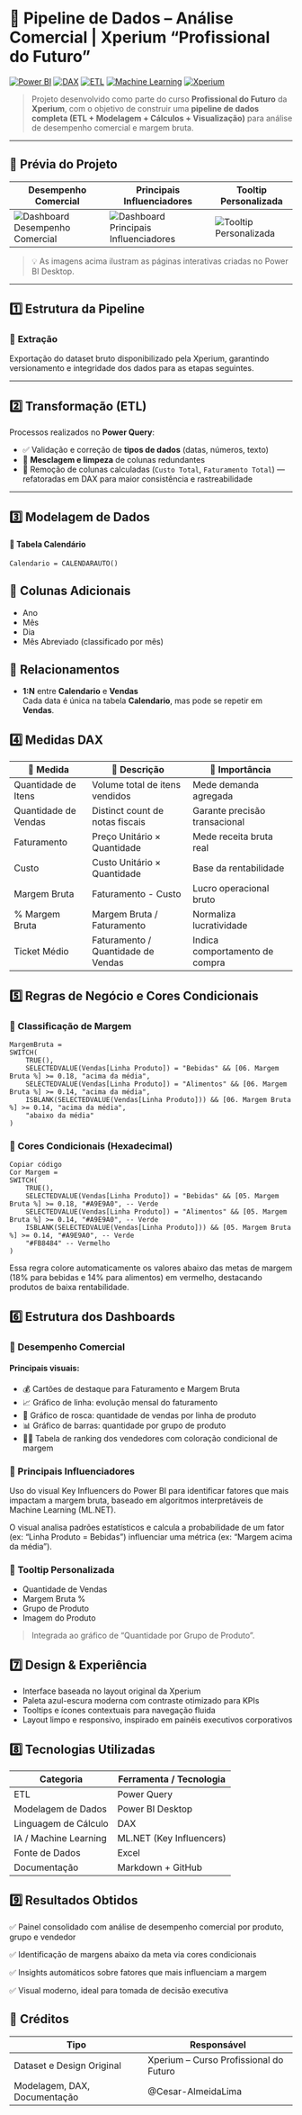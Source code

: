 # 🧠 Pipeline de Dados – Análise Comercial | Xperium “Profissional do Futuro”

[![Power BI](https://img.shields.io/badge/Power%20BI-F2C811?logo=powerbi&logoColor=black)](https://powerbi.microsoft.com/)
[![DAX](https://img.shields.io/badge/DAX-005CA9?logo=microsoft&logoColor=white)](https://learn.microsoft.com/en-us/dax/)
[![ETL](https://img.shields.io/badge/ETL%20Process-4C9A2A?logo=databricks&logoColor=white)](#)
[![Machine Learning](https://img.shields.io/badge/ML.NET-68217A?logo=microsoft&logoColor=white)](https://dotnet.microsoft.com/apps/machinelearning-ai/ml-dotnet)
[![Xperium](https://img.shields.io/badge/Xperium-E03C31?logoColor=white)](#)

> Projeto desenvolvido como parte do curso **Profissional do Futuro** da **Xperium**, com o objetivo de construir uma **pipeline de dados completa (ETL + Modelagem + Cálculos + Visualização)** para análise de desempenho comercial e margem bruta.

---

## 📸 Prévia do Projeto

| **Desempenho Comercial** | **Principais Influenciadores** | **Tooltip Personalizada** |
|---------------------------|--------------------------------|----------------------------|
| ![Dashboard Desempenho Comercial](images/desempenho_comercial.png) | ![Dashboard Principais Influenciadores](images/principais_influenciadores.png) | ![Tooltip Personalizada](images/tooltip.png) |

> 💡 As imagens acima ilustram as páginas interativas criadas no Power BI Desktop.

---

## 1️⃣ Estrutura da Pipeline

### 🔹 **Extração**
Exportação do dataset bruto disponibilizado pela Xperium, garantindo versionamento e integridade dos dados para as etapas seguintes.

---

## 2️⃣ **Transformação (ETL)**

Processos realizados no **Power Query**:

- ✅ Validação e correção de **tipos de dados** (datas, números, texto)  
- 🔄 **Mesclagem e limpeza** de colunas redundantes  
- 🧹 Remoção de colunas calculadas (`Custo Total`, `Faturamento Total`) — refatoradas em DAX para maior consistência e rastreabilidade  

---

## 3️⃣ **Modelagem de Dados**

#### 📅 **Tabela Calendário**

```DAX
Calendario = CALENDARAUTO()

```
## 🔹 Colunas Adicionais

- Ano  
- Mês  
- Dia  
- Mês Abreviado (classificado por mês)

## 🔗 Relacionamentos

- **1:N** entre **Calendario** e **Vendas**  
  Cada data é única na tabela **Calendario**, mas pode se repetir em **Vendas**.

## 4️⃣ Medidas DAX

| 🧾 Medida               | 💬 Descrição                        | 🎯 Importância                          |
|-------------------------|------------------------------------|----------------------------------------|
| Quantidade de Itens     | Volume total de itens vendidos     | Mede demanda agregada                   |
| Quantidade de Vendas    | Distinct count de notas fiscais    | Garante precisão transacional          |
| Faturamento             | Preço Unitário × Quantidade        | Mede receita bruta real                 |
| Custo                   | Custo Unitário × Quantidade        | Base da rentabilidade                   |
| Margem Bruta            | Faturamento - Custo                | Lucro operacional bruto                 |
| % Margem Bruta          | Margem Bruta / Faturamento         | Normaliza lucratividade                 |
| Ticket Médio            | Faturamento / Quantidade de Vendas | Indica comportamento de compra         |

## 5️⃣ Regras de Negócio e Cores Condicionais

### 🧾 Classificação de Margem
```DAX
MargemBruta = 
SWITCH(
    TRUE(),
    SELECTEDVALUE(Vendas[Linha Produto]) = "Bebidas" && [06. Margem Bruta %] >= 0.18, "acima da média",
    SELECTEDVALUE(Vendas[Linha Produto]) = "Alimentos" && [06. Margem Bruta %] >= 0.14, "acima da média",
    ISBLANK(SELECTEDVALUE(Vendas[Linha Produto])) && [06. Margem Bruta %] >= 0.14, "acima da média",
    "abaixo da média"
)

```

### 🎨 Cores Condicionais (Hexadecimal)
```DAX
Copiar código
Cor Margem = 
SWITCH(
    TRUE(),
    SELECTEDVALUE(Vendas[Linha Produto]) = "Bebidas" && [05. Margem Bruta %] >= 0.18, "#A9E9A0", -- Verde
    SELECTEDVALUE(Vendas[Linha Produto]) = "Alimentos" && [05. Margem Bruta %] >= 0.14, "#A9E9A0", -- Verde
    ISBLANK(SELECTEDVALUE(Vendas[Linha Produto])) && [05. Margem Bruta %] >= 0.14, "#A9E9A0", -- Verde
    "#FB8484" -- Vermelho
)

```
Essa regra colore automaticamente os valores abaixo das metas de margem (18% para bebidas e 14% para alimentos) em vermelho, destacando produtos de baixa rentabilidade.

## 6️⃣ Estrutura dos Dashboards
### 🔹 Desempenho Comercial
#### Principais visuais:
- 💰 Cartões de destaque para Faturamento e Margem Bruta
- 📈 Gráfico de linha: evolução mensal do faturamento
- 🍩 Gráfico de rosca: quantidade de vendas por linha de produto
- 📊 Gráfico de barras: quantidade por grupo de produto
- 🧑‍💼 Tabela de ranking dos vendedores com coloração condicional de margem

### 🔹 Principais Influenciadores
Uso do visual Key Influencers do Power BI para identificar fatores que mais impactam a margem bruta, baseado em algoritmos interpretáveis de Machine Learning (ML.NET).

O visual analisa padrões estatísticos e calcula a probabilidade de um fator (ex: “Linha Produto = Bebidas”) influenciar uma métrica (ex: “Margem acima da média”).

### 🔹 Tooltip Personalizada
- Quantidade de Vendas
- Margem Bruta %
- Grupo de Produto
- Imagem do Produto
> Integrada ao gráfico de “Quantidade por Grupo de Produto”.

## 7️⃣ Design & Experiência
- Interface baseada no layout original da Xperium
- Paleta azul-escura moderna com contraste otimizado para KPIs
- Tooltips e ícones contextuais para navegação fluida
- Layout limpo e responsivo, inspirado em painéis executivos corporativos

## 8️⃣ Tecnologias Utilizadas

| Categoria               | Ferramenta / Tecnologia       |
|-------------------------|-------------------------------|
| ETL                     | Power Query                   |
| Modelagem de Dados      | Power BI Desktop              |
| Linguagem de Cálculo    | DAX                           |
| IA / Machine Learning   | ML.NET (Key Influencers)      |
| Fonte de Dados          | Excel                         |
| Documentação            | Markdown + GitHub             |


## 9️⃣ Resultados Obtidos
✅ Painel consolidado com análise de desempenho comercial por produto, grupo e vendedor

✅ Identificação de margens abaixo da meta via cores condicionais

✅ Insights automáticos sobre fatores que mais influenciam a margem

✅ Visual moderno, ideal para tomada de decisão executiva

## 🔹 Créditos

| Tipo                        | Responsável                       |
|-----------------------------|----------------------------------|
| Dataset e Design Original   | Xperium – Curso Profissional do Futuro |
| Modelagem, DAX, Documentação | @Cesar-AlmeidaLima                    |


